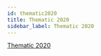 ```yaml
---
id: thematic2020
title: Thematic 2020
sidebar_label: Thematic 2020
---
```


[Thematic 2020](thematic/2020/thematic2020.md)